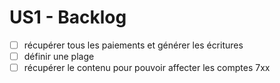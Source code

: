 # US1 - Backlog

- [ ] récupérer tous les paiements et générer les écritures
- [ ] définir une plage
- [ ] récupérer le contenu pour pouvoir affecter les comptes 7xx